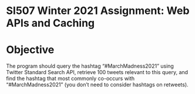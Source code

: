 # SI507 Winter 2021 Assignment: Web APIs and Caching

# Objective
The program should query the hashtag “#MarchMadness2021” using Twitter Standard Search API, retrieve 100 tweets relevant to this query, and find the hashtag that most commonly co-occurs with “#MarchMadness2021” (you don’t need to consider hashtags on retweets). 

